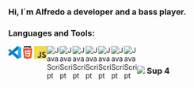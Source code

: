### Hi, I´m Alfredo a developer and a bass player.



### Languages and Tools:

<img align="left" alt="Visual Studio Code" width="26px" src="https://raw.githubusercontent.com/github/explore/80688e429a7d4ef2fca1e82350fe8e3517d3494d/topics/visual-studio-code/visual-studio-code.png" />
<img align="left" alt="HTML5" width="26px" src="https://raw.githubusercontent.com/github/explore/80688e429a7d4ef2fca1e82350fe8e3517d3494d/topics/html/html.png" />
<img align="left" alt="JavaScript" width="26px" src="https://raw.githubusercontent.com/github/explore/80688e429a7d4ef2fca1e82350fe8e3517d3494d/topics/javascript/javascript.png" />
<img align="left" alt="JavaScript" width="26px" src="https://cdn.jsdelivr.net/gh/devicons/devicon/icons/jenkins/jenkins-original.svg" />
<img align="left" alt="JavaScript" width="26px" src="https://cdn.jsdelivr.net/gh/devicons/devicon/icons/linux/linux-original.svg" />
<img align="left" alt="JavaScript" width="26px" src="https://cdn.jsdelivr.net/gh/devicons/devicon/icons/mysql/mysql-plain.svg" />
<img align="left" alt="JavaScript" width="26px" src="https://cdn.jsdelivr.net/gh/devicons/devicon/icons/ubuntu/ubuntu-plain-wordmark.svg" />
<img align="left" alt="JavaScript" width="26px" src="https://cdn.jsdelivr.net/gh/devicons/devicon/icons/php/php-plain.svg" />
<img align="left" alt="JavaScript" width="26px" src="https://cdn.jsdelivr.net/gh/devicons/devicon/icons/debian/debian-original-wordmark.svg" />
<img align="left" alt="JavaScript" width="26px" src="https://cdn.jsdelivr.net/gh/devicons/devicon/icons/laravel/laravel-plain-wordmark.svg" />
<br />

### <img width="26px" src="https://img.icons8.com/fluency/48/000000/dota.png"/> Sup 4

